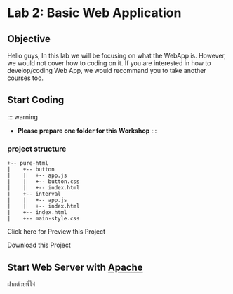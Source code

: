 # Lab 2: Basic Web Application

## Objective

Hello guys, In this lab we will be focusing on what the WebApp is. However, we would not cover how to coding on it. If you are interested in how to develop/coding Web App, we would recommand you to take another courses too.


## Start Coding

::: warning
- **Please prepare one folder for this Workshop**
:::

### project structure

```
+-- pure-html
|    +-- button 
|    |   +-- app.js
|    |   +-- button.css
|    |   +-- index.html
|    +-- interval 
|    |   +-- app.js
|    |   +-- index.html
|    +-- index.html
|    +-- main-style.css
```

<StaticLink :href="$withBase('/pure-html/index.html')"> Click here for Preview this Project</StaticLink>

<a :href="$withBase('/pure-html.zip')">Download this Project</a>


## Start Web Server with [Apache](https://httpd.apache.org/)

ฝากด้วยพี่โจ๋